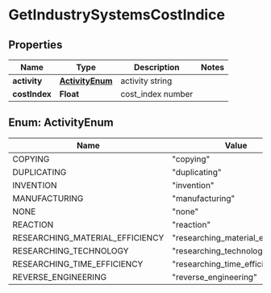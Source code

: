 
# GetIndustrySystemsCostIndice

## Properties
Name | Type | Description | Notes
------------ | ------------- | ------------- | -------------
**activity** | [**ActivityEnum**](#ActivityEnum) | activity string | 
**costIndex** | **Float** | cost_index number | 


<a name="ActivityEnum"></a>
## Enum: ActivityEnum
Name | Value
---- | -----
COPYING | &quot;copying&quot;
DUPLICATING | &quot;duplicating&quot;
INVENTION | &quot;invention&quot;
MANUFACTURING | &quot;manufacturing&quot;
NONE | &quot;none&quot;
REACTION | &quot;reaction&quot;
RESEARCHING_MATERIAL_EFFICIENCY | &quot;researching_material_efficiency&quot;
RESEARCHING_TECHNOLOGY | &quot;researching_technology&quot;
RESEARCHING_TIME_EFFICIENCY | &quot;researching_time_efficiency&quot;
REVERSE_ENGINEERING | &quot;reverse_engineering&quot;



